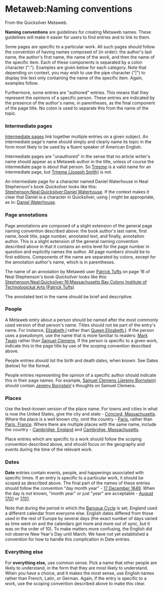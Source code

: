 
# Metaweb:Naming conventions

From the Quicksilver Metaweb.

**Naming conventions** are guidelines for creating Metaweb names. These guidelines will make it easier for users to find entries and to link to them.

Some pages are specific to a particular work. All such pages should follow the convention of having names composed of (in order): the author's last name, the author's first name, the name of the work, and then the name of the specific item. Each of these components is separated by a colon character (":"). Examples are given below for each category. Note that depending on context, you may wish to use the pipe character ("|") to display link text only containing the name of the specific item. Again, examples follow.

Furthermore, some entries are "authored" entries. This means that they represent the opinions of a specific person. These entries are indicated by the presence of the author's name, in parentheses, as the final component of the page title. No colon is used to separate this from the name of the topic.


### Intermediate pages



[Intermediate pages](/metaweb-intermediate-page) link together multiple entries on a given subject. An intermediate page's name should simply and clearly name its topic in the form most likely to be used by a fluent speaker of American English.

Intermediate pages are "unauthored" in the sense that no article writer's name should appear as a Metaweb author in the title, unless of course the intermediate page is about that person. So [Trireme](/trireme) is a valid name for an intermediate page, but [Trireme (Joseph Smith)](/trireme-joseph-smith) is not.

An intermediate page for a character named Daniel Waterhouse in Neal Stephenson's book *Quicksilver* looks like this: [Stephenson:Neal:Quicksilver:Daniel Waterhouse](/stephenson-neal-quicksilver-daniel-waterhouse). If the context makes it clear that Daniel is a character in Quicksilver, using | might be appropriate, as in: [Daniel Waterhouse](/stephenson-neal-quicksilver-daniel-waterhouse).

### Page annotations



Page annotations are composed of a slight extension of the general page naming convention described above: the book author's last name, first name, book title, page number, annotated text, and finally, annotation author. This is a slight extension of the general naming convention described above in that it contains an extra level for the page number in question and explicitly names the author. All page numbers should be to first editions. Components of the name are separated by colons, except for the annotation author's name, which is in parentheses.

The name of an annotation by Metaweb user [Patrick Tufts](/user-patrick-tufts) on page 16 of Neal Stephenson's book *Quicksilver* looks like this: [Stephenson:Neal:Quicksilver:16:Massachusetts Bay Colony Institute of Technologickal Arts (Patrick Tufts)](/stephenson-neal-quicksilver-16-massachusetts-bay-colony-institute-of-technologickal-arts-patrick-tufts)

The annotated text in the name should be brief and descriptive.

### People



A Metaweb entry about a person should be named after the most commonly used version of that person's name. Titles should not be part of the entry's name. For instance, [Elizabeth I](/elizabeth-i) rather than [Queen Elizabeth I](/queen-elizabeth-i). If the person uses a pseudonym, use the name that is more familiar to readers: [Mark Twain](/mark-twain) rather than [Samuel Clemens](/samuel-clemens). If the person is specific to a given work, indicate this in the page title by use of the scoping convention described above.

People entries should list the birth and death dates, when known. See Dates (below) for the format.

People entries representing the opinion of a specific author should indicate this in their page names. For example, [Samuel Clemens (Jeremy Bornstein)](/samuel-clemens-jeremy-bornstein) should contain [Jeremy Bornstein](/user-jeremybornstein)'s thoughts on Samuel Clemens.

### Places



Use the best-known version of the place name. For towns and cities in what is now the United States, give the city and state - [Concord, Massachusetts](/concord-massachusetts). Where the place is a well known city, omit the country - [Paris](/paris), rather than [Paris, France](/paris-france). Where there are multiple places with the same name, include the country - [Cambridge, England](/cambridge-england) and [Cambridge, Massachusetts](/cambridge-massachusetts).

Place entries which are specific to a work should follow the scoping convention described above, and should focus on the geography and events during the time of the relevant work.

### Dates



**Date** entries contain events, people, and happenings associated with specific times. If an entry is specific to a particular work, it should be scoped as described above. The final part of the names of these entries should follow the convention "day month year" - [17 December 1649](/17-december-1649). When the day is not known, "month year" or just "year" are acceptable - [August 1701](/august-1701) or [1701](/1701).

Note that during the period in which the [Baroque Cycle](/baroque-cycle) is set, England used a different calendar from everyone else. English dates differed from those used in the rest of Europe by several days (the exact number of days varied as time went on and the calendars got more and more out of sync, but it was on the order of 10). To make matters more confusing, the English did not observe New Year's Day until March. We have not yet established a convention for how to handle this complication in Date entries.

### Everything else



For **everything else,** use common sense. Pick a name that other people are likely to understand, in the form that they are most likely to understand. When you have a choice, and it makes the most sense, use English names rather than French, Latin, or German. Again, if the entry is specific to a work, use the scoping convention described above to make this clear.
